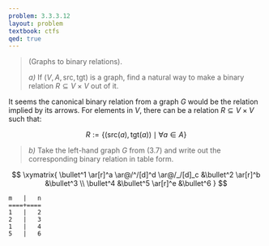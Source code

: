 ```yaml
---
problem: 3.3.3.12
layout: problem
textbook: ctfs
qed: true
---
```


> (Graphs to binary relations).
>
> _a)_ If $(V,A,\text{src},\text{tgt})$ is a graph, find a natural way to make a
> binary relation $R\subseteq V\times V$ out of it.

It seems the canonical binary relation from a graph $G$ would be the relation
implied by its arrows. For elements in $V$, there can be a relation $R\subseteq
V\times V$ such that:

$$R := \{(\text{src}(a), \text{tgt}(a)) \mid \forall a \in A\}$$

> _b)_ Take the left-hand graph $G$ from (3.7) and write out the corresponding
> binary relation in table form.

$$
\xymatrix{
 \bullet^1 \ar[r]^a \ar@/^/[d]^d \ar@/_/[d]_c &\bullet^2 \ar[r]^b &\bullet^3 \\
 \bullet^4 &\bullet^5 \ar[r]^e &\bullet^6
}
$$

    m   |   n
    ====+====
    1   |   2
    2   |   3
    1   |   4
    5   |   6
